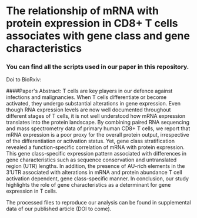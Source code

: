 # The relationship of mRNA with protein expression in CD8+ T cells associates with gene class and gene characteristics 


### You can find all the scripts used in our paper in this repository. 

Doi to BioRxiv: 


####Paper's Abstract:
T cells are key players in our defence against infections and malignancies. When T cells differentiate or become activated, they undergo substantial alterations in gene expression. Even though RNA expression levels are now well documented throughout different stages of T cells, it is not well understood how mRNA expression translates into the protein landscape. By combining paired RNA sequencing and mass spectrometry data of primary human CD8+ T cells, we report that mRNA expression is a poor proxy for the overall protein output, irrespective of the differentiation or activation status. Yet, gene class stratification revealed a function-specific correlation of mRNA with protein expression. This gene class-specific expression pattern associated with differences in gene characteristics such as sequence conservation and untranslated region (UTR) lengths. In addition, the presence of AU-rich elements in the 3’UTR associated with alterations in mRNA and protein abundance T cell activation dependent, gene class-specific manner. In conclusion, our study highlights the role of gene characteristics as a determinant for gene expression in T cells. 


The processed files to reproduce our analysis can be found in supplemental data of our published article (DOI to come). 
